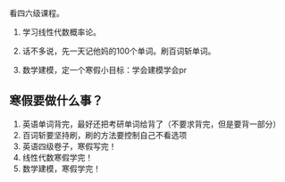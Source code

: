 看四六级课程。

1. 学习线性代数概率论。
2. 话不多说，先一天记他妈的100个单词。刷百词斩单词。

3. 数学建模，定一个寒假小目标：学会建模学会pr



## 寒假要做什么事？

1. 英语单词背完，最好还把考研单词给背了（不要求背完，但是要背一部分）
2. 百词斩要坚持刷，刷的方法要控制自己不看选项
3. 英语四级卷子，寒假写完！
4. 线性代数寒假学完！
5. 数学建模，寒假学完！